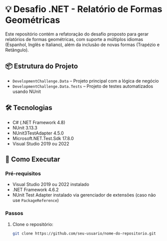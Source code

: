 # 💡 Desafio .NET - Relatório de Formas Geométricas

Este repositório contém a refatoração do desafio proposto para gerar relatórios de formas geométricas, com suporte a múltiplos idiomas (Espanhol, Inglês e Italiano), além da inclusão de novas formas (Trapézio e Retângulo).

## 📦 Estrutura do Projeto

- `DevelopmentChallenge.Data` – Projeto principal com a lógica de negócio
- `DevelopmentChallenge.Data.Tests` – Projeto de testes automatizados usando NUnit

## 🛠️ Tecnologias

- C# (.NET Framework 4.8)
- NUnit 3.13.3
- NUnit3TestAdapter 4.5.0
- Microsoft.NET.Test.Sdk 17.8.0
- Visual Studio 2019 ou 2022

## 🚀 Como Executar

### Pré-requisitos

- Visual Studio 2019 ou 2022 instalado
- .NET Framework 4.6.2
- NUnit Test Adapter instalado via gerenciador de extensões (caso não use `PackageReference`)

### Passos

1. Clone o repositório:
   ```bash
   git clone https://github.com/seu-usuario/nome-do-repositorio.git
